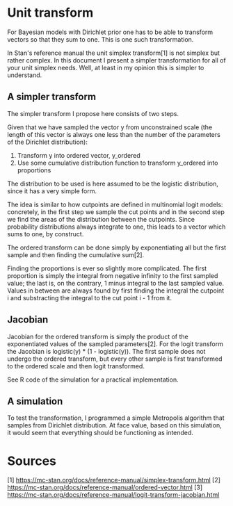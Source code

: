 # Unit transform
For Bayesian models with Dirichlet prior one has to be able to transform vectors so that they sum to one. This is one such transformation.

In Stan's reference manual the unit simplex transform[1] is not simplex but rather complex. In this document I present a simpler transformation for all of your unit simplex needs. Well, at least in my opinion this is simpler to understand.

## A simpler transform

The simpler transform I propose here consists of two steps.

Given that we have sampled the vector y from unconstrained scale (the length of this vector is always one less than the number of the parameters of the Dirichlet distribution):

1) Transform y into ordered vector, y_ordered
2) Use some cumulative distribution function to transform y_ordered into proportions

The distribution to be used is here assumed to be the logistic distribution, since it has a very simple form.

The idea is similar to how cutpoints are defined in multinomial logit models: concretely, in the first step we sample the cut points and in the second step we find the areas of the distribution between the cutpoints. Since probability distributions always integrate to one, this leads to a vector which sums to one, by construct.

The ordered transform can be done simply by exponentiating all but the first sample and then finding the cumulative sum[2]. 

Finding the proportions is ever so slightly more complicated. The first proportion is simply the integral from negative infinity to the first sampled value; the last is, on the contrary, 1 minus integral to the last sampled value. Values in between are always found by first finding the integral the cutpoint i and substracting the integral to the cut point i - 1 from it.


## Jacobian

Jacobian for the ordered transform is simply the product of the exponentiated values of the sampled parameters[2]. For the logit transform the Jacobian is logistic(y) * (1 - logistic(y)). The first sample does not undergo the ordered transform, but every other sample is first transformed to the ordered scale and then logit transformed.

See R code of the simulation for a practical implementation.

## A simulation

To test the transformation, I programmed a simple Metropolis algorithm that samples from Dirichlet distribution. At face value, based on this simulation, it would seem that everything should be functioning as intended.



# Sources

[1] https://mc-stan.org/docs/reference-manual/simplex-transform.html
[2] https://mc-stan.org/docs/reference-manual/ordered-vector.html
[3] https://mc-stan.org/docs/reference-manual/logit-transform-jacobian.html

